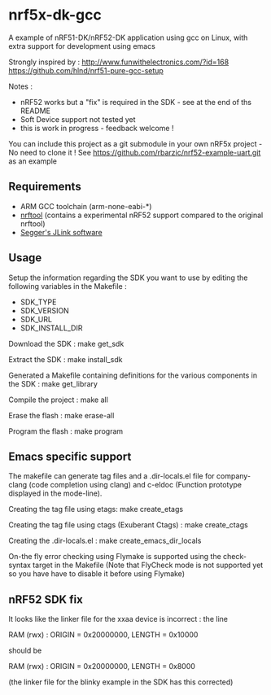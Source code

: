 # nrf5x-dk-gcc
A example of nRF51-DK/nRF52-DK  application using gcc on Linux, with extra support for development using emacs

Strongly inspired by :
http://www.funwithelectronics.com/?id=168
https://github.com/hlnd/nrf51-pure-gcc-setup

Notes :
   - nRF52 works but a "fix" is required in the SDK - see at the end of ths README
   - Soft Device support not tested yet
   - this is work in progress - feedback welcome !

   You can include this project as a git submodule in your own nRF5x project - No need to clone it !
   See https://github.com/rbarzic/nrf52-example-uart.git as an example
   
## Requirements

- ARM GCC toolchain (arm-none-eabi-*)
- [nrftool](https://github.com/rbarzic/nrftool) (contains a experimental nRF52 support compared to the original nrftool)
- [Segger's JLink software](http://www.segger.com/jlink-software.html)

## Usage

Setup the information regarding the  SDK you want to use by editing the following variables in the Makefile :
- SDK_TYPE
- SDK_VERSION
- SDK_URL
- SDK_INSTALL_DIR

Download the SDK : make get_sdk

Extract the SDK : make install_sdk

Generated a Makefile containing definitions for the various components in the SDK : make get_library

Compile the project : make all

Erase the flash : make erase-all

Program the flash : make program

## Emacs specific support

The makefile can generate tag files and a .dir-locals.el file for company-clang (code completion using clang) and c-eldoc (Function prototype displayed in the mode-line).

Creating the tag file using etags: make create_etags

Creating the tag file using ctags (Exuberant Ctags) : make create_ctags 

Creating the .dir-locals.el : make create_emacs_dir_locals


On-the fly error checking using Flymake is supported using the check-syntax target in the Makefile
(Note that FlyCheck mode is not supported yet so you have have to disable it before using Flymake)


## nRF52 SDK fix

It looks like the linker file for the xxaa device is incorrect :
the line 

RAM (rwx) :  ORIGIN = 0x20000000, LENGTH = 0x10000

should be

RAM (rwx) :  ORIGIN = 0x20000000, LENGTH = 0x8000

(the linker file for the blinky example in the SDK has this corrected)



